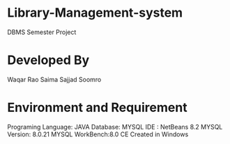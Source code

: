 # Library-Management-system
DBMS Semester Project

# Developed By 
Waqar Rao
Saima Sajjad Soomro

# Environment and Requirement
Programing Language: JAVA
Database: MYSQL 
IDE : NetBeans 8.2
MYSQL Version: 8.0.21
MYSQL WorkBench:8.0 CE
Created in Windows
